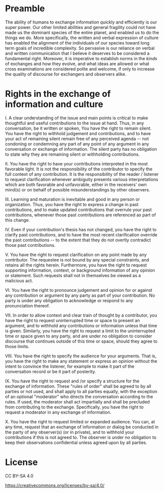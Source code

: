 # Preamble 

The ability of humans to exchange information quickly and efficiently is our super power. Our other limited abilities and general fragility could not have made us the dominant species of the entire planet, and enabled us to do the things we do. More specifically, the written and verbal expression of culture has enabled the alignment of the individuals of our species toward long term goals of incredible complexity.  So pervasive is our reliance on verbal and written communication that I believe it deserves to be considered a fundamental right. Moreover, it is imperative to establish norms in the *kinds* of exchanges and how they evolve, and what ideas are allowed or what cross examinations are considered polite and welcome, if only to increase the quality of discourse for exchangers and observers alike.

# Rights in the exchange of information and culture 

I. A clear understanding of the issue and main points is critical to make thoughtful and useful contributions to the issue at hand. Thus, in any conversation, be it written or spoken, You have the right to remain silent. You have the right to withhold judgement and contributions, and to have your act of remaining silent remain free of any perceived agenda -- not condoning or condemning any part of any point of any argument in any conversation or exchange of information. The silent party has no obligation to state why they are remaining silent or withholding contributions. 

II. You have the right to have your contributions interpreted in the most favorable light. It is not the responsibility of the contributor to specify the full context of any contribution. It is the responsibility of the reader / listener to request clarification whenever ambiguity presents various interpretations which are both favorable and unfavorable, either in the receivers' own mind(s) or on behalf of possible misunderstandings by other observers. 

III. Learning and maturation is inevitable and good in any person or organization. Thus, you have the right to express a change in past contributions, and to make updated contributions that overrule your past contributions, whenever those past contributions are referenced as part of this change.  

IV. Even if your contribution's thesis has not changed, you have the right to clarify past contributions, and to have the most recent clarification override the past contributions -- to the extent that they do not overtly contradict those past contributions. 

V. You have the right to request clarification on any point made by any contributor. The requestee is not bound by any special constraints, and retains all the rights herein. Furthermore, you have the right to request supporting information, context, or background information of any opinion or statement. Such requests shall not in themselves be viewed as a malicious act.

VI. You have the right to pronounce judgement and opinion for or against any contribution or argument by any party as part of your contribution. No party is under any obligation to acknowledge or respond to any pronunciation thereof. 

VII. In order to allow context and clear train of thought by a contributor, you have the right to request uninterrupted time or space to present an argument, and to withhold any contributions or information unless that time is given.  Similarly, you have the right to request a limit to the uninterrupted time or space given to any party, and are under no obligation to consider discourse that continues outside of this time or space, should they agree to those limits. 

VIII. You have the right to specify the audience for your arguments. That is, you have the right to make any statement or express an opinion without the intent to convince the listener, for example to make it part of the conversation record or be it part of posterity.

IX. You have the right to request and /or specify a structure for the exchange of information. These "rules of order" shall be agreed to by all parties or not used, and shall apply to all parties equally, with the exception of an optional "moderator" who directs the conversation according to the rules. If used, the moderator shall act impartially and shall be precluded from contributing to the exchange. Specifically, you have the right to request a moderator in any exchange of information. 

X. You have the right to request limited or expanded audience. You can, at any time, request that an exchange of information or dialog be conducted in the party of any  observer(s) (or in private), and to withhold your contributions if this is not agreed to. The observer is under no obligation to keep their observations confidential unless agreed upon by all parties.  

# License

CC BY-SA 4.0

https://creativecommons.org/licenses/by-sa/4.0/
